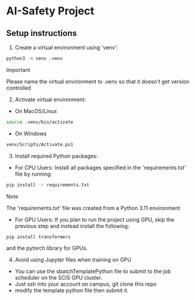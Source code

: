 # AI-Safety Project

## Setup instructions

1. Create a virtual environment using 'venv':

```sh
python3 -m venv .venv
```

> [!IMPORTANT]
> Please name the virtual environment to .venv so that it doesn't get version controlled

2. Activate virtual environment:

- On MacOS/Linux
```sh
source .venv/bin/activate
```

- On Windows
```sh
venv/Scripts/Activate.ps1
```

3. Install required Python packages:

- For CPU Users:
Install all packages specified in the 'requirements.txt' file by running:
```sh
pip install -r requirements.txt
```
> [!NOTE]
> The 'requirements.txt' file was created from a Python 3.11 environment

- For GPU Users:
If you plan to run the project using GPU, skip the previous step and instead install the following:
```sh
pip install transformers
```

and the pytorch library for GPUs. 

4. Avoid using Jupyter files when training on GPU
- You can use the sbatchTemplatePython file to submit to the job scheduler on the SCIS GPU cluster. 
- Just ssh into your account on campus, git clone this repo
- modify the template python file then submit it.
